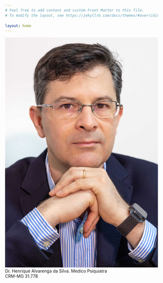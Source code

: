 ```yaml
---
# Feel free to add content and custom Front Matter to this file.
# To modify the layout, see https://jekyllrb.com/docs/themes/#overriding-theme-defaults

layout: home
---
```


![Henrique](./images/retrato_s.jpeg)
Dr. Henrique Alvarenga da Silva. 
Medico Psiquiatra  
CRM-MG 31.778
